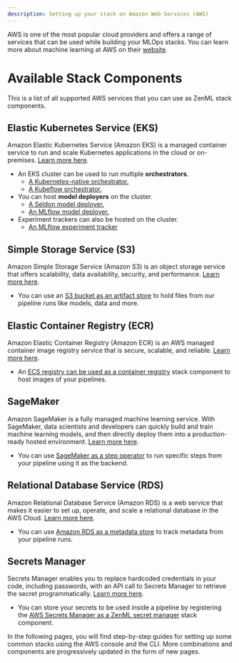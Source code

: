 ```yaml
---
description: Setting up your stack on Amazon Web Services (AWS)
---
```


AWS is one of the most popular cloud providers and offers a range of services that can be used while building your MLOps stacks. You can learn more about machine learning at AWS on their [website](https://aws.amazon.com/machine-learning/).

# Available Stack Components

This is a list of all supported AWS services that you can use as ZenML stack components.
## Elastic Kubernetes Service (EKS)

Amazon Elastic Kubernetes Service (Amazon EKS) is a managed container service to run and scale Kubernetes applications in the cloud or on-premises. [Learn more here](https://docs.aws.amazon.com/eks/latest/userguide/what-is-eks.html).

* An EKS cluster can be used to run multiple **orchestrators**.
    * [A Kubernetes-native orchestrator.](../../mlops_stacks/orchestrators/kubernetes.md)
    * [A Kubeflow orchestrator.](../../mlops_stacks/orchestrators/kubeflow.md)
* You can host **model deployers** on the cluster.
    * [A Seldon model deployer.](../../mlops_stacks/model_deployers/seldon.md)
    * [An MLflow model deployer.](../../mlops_stacks/model_deployers/mlflow.md)
* Experiment trackers can also be hosted on the cluster.
    * [An MLflow experiment tracker](../../mlops_stacks/experiment_trackers/mlflow.md)

## Simple Storage Service (S3)

Amazon Simple Storage Service (Amazon S3) is an object storage service that offers scalability, data availability, security, and performance. [Learn more here](https://docs.aws.amazon.com/AmazonS3/latest/userguide/Welcome.html).

* You can use an [S3 bucket as an artifact store](../../mlops_stacks/artifact_stores/amazon_s3.md) to hold files from our pipeline runs like models, data and more. 

## Elastic Container Registry (ECR)

Amazon Elastic Container Registry (Amazon ECR) is an AWS managed container image registry service that is secure, scalable, and reliable. [Learn more here](https://docs.aws.amazon.com/AmazonECR/latest/userguide/what-is-ecr.html).

* An [ECS registry can be used as a container registry](../../mlops_stacks/container_registries/amazon_ecr.md) stack component to host images of your pipelines. 

## SageMaker

Amazon SageMaker is a fully managed machine learning service. With SageMaker, data scientists and developers can quickly build and train machine learning models, and then directly deploy them into a production-ready hosted environment. [Learn more here](https://docs.aws.amazon.com/sagemaker/latest/dg/whatis.html).

* You can use [SageMaker as a step operator](../../mlops_stacks/step_operators/amazon_sagemaker.md) to run specific steps from your pipeline using it as the backend.

## Relational Database Service (RDS)

Amazon Relational Database Service (Amazon RDS) is a web service that makes it easier to set up, operate, and scale a relational database in the AWS Cloud. [Learn more here](https://docs.aws.amazon.com/AmazonRDS/latest/UserGuide/Welcome.html).

* You can use [Amazon RDS as a metadata store](../../mlops_stacks/metadata_stores/mysql.md) to track metadata from your pipeline runs.

## Secrets Manager

Secrets Manager enables you to replace hardcoded credentials in your code, including passwords, with an API call to Secrets Manager to retrieve the secret programmatically. [Learn more here](https://docs.aws.amazon.com/secretsmanager/latest/userguide/intro.html).

* You can store your secrets to be used inside a pipeline by registering the [AWS Secrets Manager as a ZenML secret manager](../../mlops_stacks/secrets_managers/amazon_aws.md) stack component.

In the following pages, you will find step-by-step guides for setting up some common stacks using the AWS console and the CLI. More combinations and components are progressively updated in the form of new pages.
